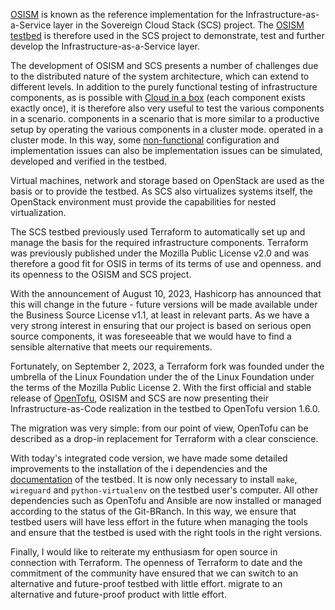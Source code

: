 
[OSISM](https://osism.github.io/) is known as the reference implementation for the Infrastructure-as-a-Service layer in the Sovereign Cloud Stack (SCS) project.
The [OSISM testbed](https://github.com/osism/testbed) is therefore used in the SCS project to demonstrate, test and further develop the Infrastructure-as-a-Service layer.

The development of OSISM and SCS presents a number of challenges due to the distributed nature of the system architecture,
which can extend to different levels. In addition to the purely functional testing of infrastructure components, as is possible with
[Cloud in a box](https://docs.scs.community/docs/iaas/guides/deploy-guide/examples/cloud-in-a-box) (each component exists exactly once), it is therefore also very useful to test the various components in a scenario.
components in a scenario that is more similar to a productive setup by operating the various components in a cluster mode.
operated in a cluster mode. In this way, some [non-functional](https://en.wikipedia.org/wiki/Non-functional_requirement) configuration and implementation issues can also be
implementation issues can be simulated, developed and verified in the testbed.

Virtual machines, network and storage based on OpenStack are used as the basis or to provide the testbed.
As SCS also virtualizes systems itself, the OpenStack environment must provide the capabilities for nested virtualization.

The SCS testbed previously used Terraform to automatically set up and manage the basis for the required infrastructure components.
Terraform was previously published under the Mozilla Public License v2.0 and was therefore a good fit for OSIS in terms of its terms of use and openness.
and its openness to the OSISM and SCS project.

With the announcement of August 10, 2023, Hashicorp has announced that this will change in the future - future
versions will be made available under the Business Source License v1.1, at least in relevant parts.
As we have a very strong interest in ensuring that our project is based on serious open source components,
it was foreseeable that we would have to find a sensible alternative that meets our requirements.

Fortunately, on September 2, 2023, a Terraform fork was founded under the umbrella of the Linux Foundation under the
of the Linux Foundation under the terms of the Mozilla Public License 2.
With the first official and stable release of [OpenTofu](https://opentofu.org/), OSISM and SCS are now presenting their Infrastructure-as-Code
realization in the testbed to OpenTofu version 1.6.0.

The migration was very simple: from our point of view, OpenTofu can be described as a drop-in replacement for Terraform with a clear conscience.

With today's integrated code version, we have made some detailed improvements to the installation of the i
dependencies and the [documentation](https://docs.osism.tech/testbed/) of the testbed.
It is now only necessary to install `make`, `wireguard` and `python-virtualenv` on the testbed user's computer.
All other dependencies such as OpenTofu and Ansible are now installed or managed according to the status of the Git-BRanch.
In this way, we ensure that testbed users will have less effort in the future when managing the tools and
ensure that the testbed is used with the right tools in the right versions.

Finally, I would like to reiterate my enthusiasm for open source in connection with Terraform.
The openness of Terraform to date and the commitment of the community have ensured that we can switch to an alternative and future-proof testbed with little effort.
migrate to an alternative and future-proof product with little effort.

